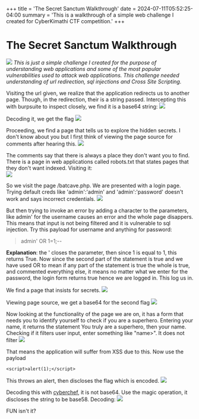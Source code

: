 +++
title = 'The Secret Sanctum Walkthrough'
date = 2024-07-11T05:52:25-04:00
summary = 'This is a walkthrough of a simple web challenge I created for CyberKimathi CTF competition.'
+++

# The Secret Sanctum Walkthrough

![](/images/thesecretsanctum/thesecretsanctum.png)
*This is just a simple challenge I created for the purpose of understanding web applications and some of the most popular vulnerabilities used to attack web applications. This challenge needed understanding of url redirection, sql injections and Cross Site Scripting.*

Visiting the url given, we realize that the application redirects us to another page. Though, in the redirection, their is a string passed. Intercepting this with burpsuite to inspect closely, we find it is a base64 string:
![](/images/thesecretsanctum/thesecretsanctumflag1intercept.png)

Decoding it, we get the flag
![](/images/thesecretsanctum/thesecretsanctumflag1.png)

Proceeding, we find a page that tells us to explore the hidden secrets. I don't know about you but I first think of viewing the page source for comments after hearing this.
![](/images/thesecretsanctum/thesecretsanctumrobotssecret.png)

The comments say that there is always a place they don't want you to find. There is a page in web applications called robots.txt that states pages that they don't want indexed. Visiting it:\
![](/images/thesecretsanctum/thesecretsanctumrobots.png)

So we visit the page /batcave.php. We are presented with a login page.
Trying default creds like 'admin':'admin' and 'admin':'password' doesn't work and says incorrect credentials.
![](/images/thesecretsanctum/thesecretsanctumbatcave.png)

But then trying to invoke an error by adding a character to the parameters, like admin' for the username causes an error and the whole page disappers. This means that input is not being filtered and it is vulnerable to sql injection. Try this payload for username and anything for password:
> admin' OR 1=1;--

**Explanation**: the ' closes the parameter, then since 1 is equal to 1, this returns True. Now since the second part of the statement is true and we have used OR to mean if any part of the statement is true the whole is true, and commented everything else, it means no matter what we enter for the password, the login form returns true hence we are logged in. This log us in.

We find a page that insists for secrets.
![](/images/thesecretsanctum/thesecretsanctumsqliexploited.png)

Viewing page source, we get a base64 for the second flag
![](/images/thesecretsanctum/thesecretsanctumflag2.png)

Now looking at the functionality of the page we are on, it has a form that needs you to identify yourself to check if you are a superhero. Entering your name, it returns the statement You truly are a superhero, then your name.\
Checking if it filters user input, enter something like "name>". It does not filter
![](/images/thesecretsanctum/thesecretsanctumxssexplanation.png)

That means the application will suffer from XSS due to this. Now use the payload
```
<script>alert(1);</script>
```

This throws an alert, then discloses the flag which is encoded.
![](/images/thesecretsanctum/thesecretsanctumflag3.png)

Decoding this with [cyberchef](https://gchq.github.io/CyberChef/), it is not base64. Use the magic operation, it discloses the string to be base58. Decoding:
![](/images/thesecretsanctum/thesecretsanctumflag3encoded.png)

FUN isn't it?
